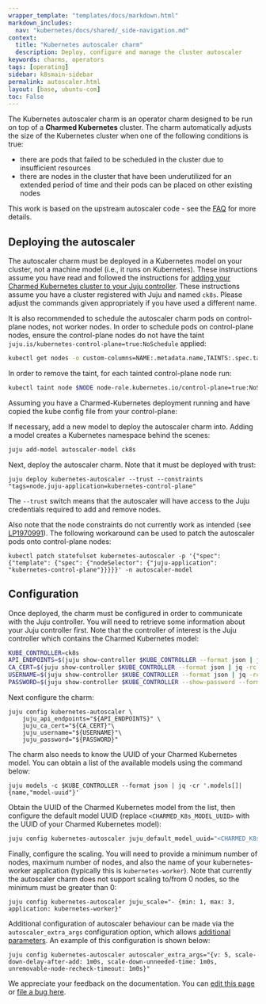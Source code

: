 ```yaml
---
wrapper_template: "templates/docs/markdown.html"
markdown_includes:
  nav: "kubernetes/docs/shared/_side-navigation.md"
context:
  title: "Kubernetes autoscaler charm"
  description: Deploy, configure and manage the cluster autoscaler
keywords: charms, operators
tags: [operating]
sidebar: k8smain-sidebar
permalink: autoscaler.html
layout: [base, ubuntu-com]
toc: False
---
```


The Kubernetes autoscaler charm is an operator charm designed to be run on top
of a **Charmed Kubernetes** cluster. The charm automatically adjusts
the size of the Kubernetes cluster when one of the following conditions is true:

 - there are pods that failed to be scheduled in the cluster due to insufficient resources
 - there are nodes in the cluster that have been underutilized for an extended
   period of time and their pods can be placed on other existing nodes

This work is based on the upstream autoscaler code - see the [FAQ][] for more details.

## Deploying the autoscaler

The autoscaler charm must be deployed in a Kubernetes model on your cluster, not
a machine model (i.e., it runs on Kubernetes). These instructions assume you 
have read and followed the instructions for 
[adding your Charmed Kubernetes cluster to your Juju controller][kubernetes-operators]. 
These instructions assume you have a cluster registered with Juju and named `ck8s`. Please 
adjust the commands given appropriately if you have used a different name.

It is also recommended to schedule the autoscaler charm pods on
control-plane nodes, not worker nodes. In order to schedule pods on
control-plane nodes, ensure the control-plane nodes do not have the taint
`juju.is/kubernetes-control-plane=true:NoSchedule` applied:

```bash
kubectl get nodes -o custom-columns=NAME:.metadata.name,TAINTS:.spec.taints --no-headers
```

In order to remove the taint, for each tainted control-plane node run:

```bash
kubectl taint node $NODE node-role.kubernetes.io/control-plane=true:NoSchedule-
```

Assuming you have a Charmed-Kubernetes deployment running and have copied the kube config file from your control-plane:


If necessary, add a new model to deploy the autoscaler charm into. Adding a model creates a Kubernetes namespace behind the scenes:

```bash
juju add-model autoscaler-model ck8s
```

Next, deploy the autoscaler charm. Note that it must be deployed with trust:

```
juju deploy kubernetes-autoscaler --trust --constraints "tags=node.juju-application=kubernetes-control-plane"
```

The `--trust` switch means that the autoscaler will have access to the Juju credentials required to add and remove nodes.

Also note that the node constraints do not currently work as intended (see [LP1970991](https://bugs.launchpad.net/juju/+bug/1970991)). The following workaround can be used to patch the autoscaler pods onto control-plane nodes:

```
kubectl patch statefulset kubernetes-autoscaler -p '{"spec": {"template": {"spec": {"nodeSelector": {"juju-application": "kubernetes-control-plane"}}}}}' -n autoscaler-model
```

## Configuration

Once deployed, the charm must be configured in order to communicate with the Juju controller.
You will need to retrieve some information about your Juju controller first. Note that the controller of interest is the Juju controller which contains the Charmed Kubernetes model:

```bash
KUBE_CONTROLLER=ck8s
API_ENDPOINTS=$(juju show-controller $KUBE_CONTROLLER --format json | jq -rc '.[].details["api-endpoints"] | join(",")' )
CA_CERT=$(juju show-controller $KUBE_CONTROLLER --format json | jq -rc '.[].details["ca-cert"]' | base64 -w0)
USERNAME=$(juju show-controller $KUBE_CONTROLLER --format json | jq -rc '.[].account.user')
PASSWORD=$(juju show-controller $KUBE_CONTROLLER --show-password --format json | jq -rc '.[].account.password')
```

Next configure the charm:

```
juju config kubernetes-autoscaler \
	juju_api_endpoints="${API_ENDPOINTS}" \
	juju_ca_cert="${CA_CERT}"\
	juju_username="${USERNAME}"\
	juju_password="${PASSWORD}"
```

The charm also needs to know the UUID of your Charmed Kubernetes model. You can obtain a list of the available models using the command below:

```
juju models -c $KUBE_CONTROLLER --format json | jq -cr '.models[]|{name,"model-uuid"}'
```

Obtain the UUID of the Charmed Kubernetes model from the list, then configure
the default model UUID (replace `<CHARMED_K8s_MODEL_UUID>` with the UUID of your
Charmed Kubernetes model):

```bash
juju config kubernetes-autoscaler juju_default_model_uuid="<CHARMED_K8s_MODEL_UUID>"
```

Finally, configure the scaling. You will need to provide a minimum number of
nodes, maximum number of nodes, and also the name of your kubernetes-worker
application (typically this is `kubernetes-worker`). Note that currently the
autoscaler charm does not support scaling to/from 0 nodes, so the minimum must
be greater than 0:

```
juju config kubernetes-autoscaler juju_scale="- {min: 1, max: 3, application: kubernetes-worker}"
```

Additional configuration of autoscaler behaviour can be made via the `autoscaler_extra_args` configuration option, which allows [additional parameters](https://github.com/charmed-kubernetes/autoscaler/blob/juju/cluster-autoscaler/FAQ.md#what-are-the-parameters-to-ca). An example of this configuration is shown below:

```
juju config kubernetes-autoscaler autoscaler_extra_args="{v: 5, scale-down-delay-after-add: 1m0s, scale-down-unneeded-time: 1m0s, unremovable-node-recheck-timeout: 1m0s}"
```


<!-- LINKS -->
[Kubernetes-operators]: /kubernetes/docs/operator-charms
[FAQ]: https://github.com/kubernetes/autoscaler/blob/master/cluster-autoscaler/FAQ.md
[Multus]: /kubernetes/docs/cni-multus

<!-- FEEDBACK -->
<div class="p-notification--information">
  <div class="p-notification__content">
    <p class="p-notification__message">We appreciate your feedback on the documentation. You can
    <a href="https://github.com/charmed-kubernetes/kubernetes-docs/edit/main/pages/k8s/autoscaler.md" >edit this page</a>
    or
    <a href="https://github.com/charmed-kubernetes/kubernetes-docs/issues/new" >file a bug here</a>.</p>
  </div>
</div>
